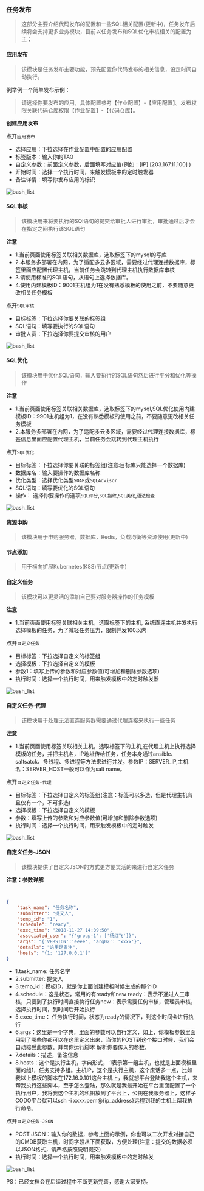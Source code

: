 ### 任务发布

> 这部分主要介绍代码发布的配置和一些SQL相关配置(更新中)，任务发布后续将会支持更多业务模块，目前以任务发布和SQL优化审核相关的配置为主；


#### 应用发布

>该模块是任务发布主要功能，预先配置你代码发布的相关信息，设定时间自动执行。

例举例一个简单发布示例：

>请选择你要发布的应用，具体配置参考【作业配置】-【应用配置】。发布权限关联代码仓库权限【作业配置】-【代码仓库】。

**创建应用发布**

点开`应用发布`

- 选择应用：下拉选择在作业配置中配置的应用配置
- 标签版本：输入你的TAG
- 自定义参数：前面定义参数，后面填写对应值(例如：[IP] [203.167.11.100] )
- 开始时间：选择一个执行时间，来触发模板中的定时触发器
- 备注详情：填写你发布应用的标识

![bash_list](./_static/images/6应用发布.png)

#### SQL审核

>该模块用来将要执行的SQl语句的提交给审批人进行审批，审批通过后才会在指定之间执行该SQL语句

**注意**
- 1.当前页面使用标签关联相关数据库，选取标签下的mysql的写库
- 2.本服务多部署在内网，为了适配多云多区域，需要经过代理连接数据库，标签里面应配置代理主机，当前任务会跳转到代理主机执行数据库审核
- 3.请使用标准的SQL语句，从语句上选择数据库。
- 4.使用内建模板ID：9001主机组为1在没有熟悉模板的使用之前，不要随意更改相关任务模板

点开`SQL审核`

- 目标标签：下拉选择你要关联的标签组
- SQL语句：填写要执行的SQL语句
- 审批人员：下拉选择你要提交审核的用户

![bash_list](./_static/images/7SQL审核.png)

#### SQL优化

>该模块用于优化SQL语句，输入要执行的SQL语句然后进行平分和优化等操作

**注意**

- 1.当前页面使用标签关联相关数据库，选取标签下的mysql,SQL优化使用内建模板ID：9901主机组为1，在没有熟悉模板的使用之前，不要随意更改相关任务模板
- 2.本服务多部署在内网，为了适配多云多区域，需要经过代理连接数据库，标签信息里面应配置代理主机，当前任务会跳转到代理主机执行

点开`SQL优化`

- 目标标签：下拉选择你要关联的标签组(注意:目标库只能选择一个数据库)
- 数据库名：输入要操作的数据库名称
- 优化类型：选择优化类型`SOAR`或`SQLAdvisor`
- SQL语句：填写要优化的SQL语句
- 操作： 选择你要操作的选项`SQL评分`,`SQL指纹`,`SQL美化`,`语法检查`

![bash_list](./_static/images/8SQL优化.png)

#### 资源申购

>该模块用于申购服务器，数据库，Redis，负载均衡等资源使用(更新中)

#### 节点添加

>用于横向扩展Kubernetes(K8S)节点(更新中)

#### 自定义任务

>该模块可以更灵活的添加自己要对服务器操作的任务模板

**注意**
- 1.当前页面使用标签关联相关主机，选取标签下的主机, 系统直连主机并发执行选择模板的任务，为了减轻任务压力，限制并发100以内

点开`自定义任务`

- 目标标签：下拉选择自定义的标签组
- 选择模板：下拉选择自定义的模板
- 参数1：填写上传的参数和对应参数值(可增加和删除参数选项)
- 执行时间：选择一个执行时间，用来触发模板中的定时触发器

![bash_list](./_static/images/9自定义任务.png)

#### 自定义任务-代理

>该模块用于处理无法直连服务器需要通过代理连接来执行一些任务

**注意**
- 1.当前页面使用标签关联相关主机，选取标签下的主机,在代理主机上执行选择模板的任务，并把主机名，IP地址传给任务，任务本身通过ansible、saltsatck、多线程、多进程等方法来进行并发。参数IP：SERVER_IP,主机名：SERVER_HOST一般可以作为salt name。

点开`自定义任务-代理`

- 目标标签：下拉选择自定义的标签组(注意：标签可以多选，但是代理主机有且仅有一个，不可多选)
- 选择模板：下拉选择自定义的模板
- 参数：填写上传的参数和对应参数值(可增加和删除参数选项)
- 执行时间：选择一个执行时间，用来触发模板中的定时触发

![bash_list](./_static/images/10自定义任务-代理.png)

#### 自定义任务-JSON

>该模块提供了自定义JSON的方式更方便灵活的来进行自定义任务

**注意：参数详解**
```json


{
	"task_name": "任务名称",
	"submitter": "提交人",
	"temp_id": "1",
	"schedule": "ready",
	"exec_time": "2018-11-27 14:09:50",
	"associated_user": "{'group-1': ['杨红飞']}",
	"args": "{'VERSION':'eeee', 'arg02': 'xxxx'}",
	"details": "这里是备注",
	"hosts": "{1: '127.0.0.1'}"
}


```

- 1.task_name: 任务名字
- 2.submitter: 提交人
- 3.temp_id：模板ID，就是你上面创建模板时候生成的那个ID
- 4.schedule：这是状态，常用的有ready和new ready：表示不通过人工审核，只要到了执行时间直接执行任务new：表示需要任何审核，管理员审核，选择执行时间，到时间后开始执行
- 5.exec_time： 任务执行时间，状态为ready的情况下，到这个时间会进行执行
- 6.args：这里是一个字典，里面的参数可以自行定义，如上，你模板参数里面用到了哪些你都可以在这里定义出来，当你的POST到这个接口时候，我们会自动接受此参数，并帮你运行脚本 解析你要传入的参数。
- 7.details：描述，备注信息
- 8.hosts：这个是执行主机，字典形式， 1表示第一组主机，也就是上面模板里面的组1，任务支持多组。主机IP，这个是执行主机，这个废话多一点，比如我以上模板的脚本在172.16.0.101这台主机上，我就想平台登陆我这个主机，来帮我执行这些脚本，至于怎么登陆，那么就是我最开始在平台里面配置了一个执行用户，我将我这个主机的私钥放到了平台上，公钥在我服务器上，这样子CODO平台就可以ssh -i xxxx.pem@{ip_address}远程到我的主机上帮我执行命令。

点开`自定义任务-JSON`

- POST JSON：输入你的数据，参考上面的示例，你也可以二次开发对接自己的CMDB获取主机，时间字段从下面获取，方便处理(注意：提交的数据必须以JSON格式，请严格按照说明提交)
- 执行时间：选择一个执行时间，用来触发模板中的定时触发

![bash_list](./_static/images/11自定义任务-JSON.png)


PS：已经文档会在后续过程中不断更新完善，感谢大家支持。
